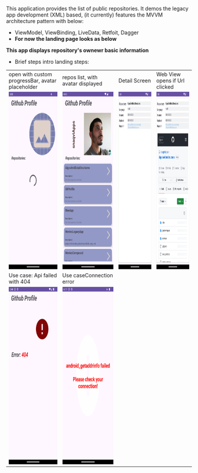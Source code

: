 This application provides the list of public repositories. It demos the legacy app development (XML) based, (it currently) features the MVVM architecture pattern with below:
- ViewModel, ViewBinding, LiveData, Retfoit, Dagger
- **For now the landing page looks as below**

**This app displays repository's ownewr basic information**



- Brief steps intro landing steps:

<table>
  <tr>
     <td>open with custom progressBar, avatar placeholder</td>
     <td>repos list, with avatar displayed</td>
     <td>Detail Screen</td>
     <td> Web View opens if Url clicked </td>
  </tr>
  <tr>
    <td><img src="screenshots/image_progressBar_Main.png" width=270 height=480></td>
    <td><img src="screenshots/image_main_screen.png" width=270 height=480></td>
    <td><img src="screenshots/image_details_hyperLink.png" width=270 height=480></td>
    <td><img src="screenshots/image_details_and_webView.png" width=270 height=480></td>
<tr>
    <td> Use case: Api failed with 404 </td>
    <td> Use caseConnection error </td>
</tr>
<tr>
    <td><img src="screenshots/image_api_error_404.png" width=270 height=480></td>
    <td><img src="screenshots/connectivity_error.png" width=270 height=480></td>
</tr> 


 </table>

